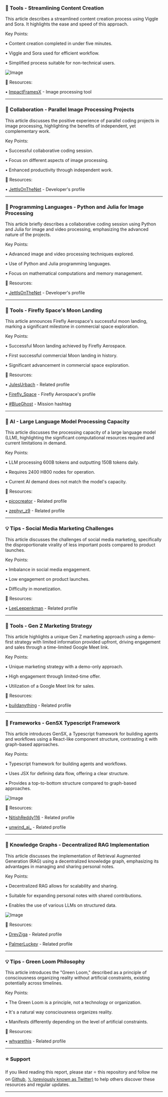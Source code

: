### 🚀 Tools - Streamlining Content Creation

This article describes a streamlined content creation process using Viggle and Sora.  It highlights the ease and speed of this approach.

Key Points:

• Content creation completed in under five minutes.


• Viggle and Sora used for efficient workflow.


• Simplified process suitable for non-technical users.


![Image](https://pbs.twimg.com/ext_tw_video_thumb/1895925077885014016/pu/img/qIE-sQOIRrFgXPNr.jpg)

🔗 Resources:

• [ImpactFramesX](https://x.com/ImpactFramesX) -  Image processing tool

---

### 🤖 Collaboration - Parallel Image Processing Projects

This article discusses the positive experience of parallel coding projects in image processing, highlighting the benefits of independent, yet complementary work.

Key Points:

• Successful collaborative coding session.


• Focus on different aspects of image processing.


• Enhanced productivity through independent work.


🔗 Resources:

• [JettIsOnTheNet](https://x.com/JettIsOnTheNet) - Developer's profile

---

### 🤖 Programming Languages - Python and Julia for Image Processing

This article briefly describes a collaborative coding session using Python and Julia for image and video processing, emphasizing the advanced nature of the projects.

Key Points:

• Advanced image and video processing techniques explored.


• Use of Python and Julia programming languages.


• Focus on mathematical computations and memory management.


🔗 Resources:

• [JettIsOnTheNet](https://x.com/JettIsOnTheNet) - Developer's profile


---

### 🚀 Tools - Firefly Space's Moon Landing

This article announces Firefly Aerospace's successful moon landing, marking a significant milestone in commercial space exploration.

Key Points:

• Successful Moon landing achieved by Firefly Aerospace.


• First successful commercial Moon landing in history.


• Significant advancement in commercial space exploration.


🔗 Resources:

• [JulesUrbach](https://x.com/JulesUrbach) - Related profile

• [Firefly_Space](https://x.com/Firefly_Space) - Firefly Aerospace's profile

• [#BlueGhost](https://x.com/hashtag/BlueGhost?src=hashtag_click) - Mission hashtag


---

### 🤖 AI - Large Language Model Processing Capacity

This article discusses the processing capacity of a large language model (LLM), highlighting the significant computational resources required and current limitations in demand.

Key Points:

• LLM processing 600B tokens and outputting 150B tokens daily.


• Requires 2400 H800 nodes for operation.


• Current AI demand does not match the model's capacity.


🔗 Resources:

• [picocreator](https://x.com/picocreator) - Related profile

• [zephyr_z9](https://x.com/zephyr_z9) - Related profile


---

### 💡 Tips - Social Media Marketing Challenges

This article discusses the challenges of social media marketing, specifically the disproportionate virality of less important posts compared to product launches.

Key Points:

• Imbalance in social media engagement.


• Low engagement on product launches.


• Difficulty in monetization.


🔗 Resources:

• [LeeLeepenkman](https://x.com/LeeLeepenkman) - Related profile


---

### 🚀 Tools - Gen Z Marketing Strategy

This article highlights a unique Gen Z marketing approach using a demo-first strategy with limited information provided upfront, driving engagement and sales through a time-limited Google Meet link.

Key Points:

• Unique marketing strategy with a demo-only approach.


• High engagement through limited-time offer.


• Utilization of a Google Meet link for sales.


🔗 Resources:

• [buildanything](https://x.com/buildanything) - Related profile


---

### 🤖 Frameworks - GenSX Typescript Framework

This article introduces GenSX, a Typescript framework for building agents and workflows using a React-like component structure, contrasting it with graph-based approaches.

Key Points:

• Typescript framework for building agents and workflows.


• Uses JSX for defining data flow, offering a clear structure.


• Provides a top-to-bottom structure compared to graph-based approaches.


![Image](https://pbs.twimg.com/media/Gk7KuDQXAAAlnib?format=jpg&name=small)

🔗 Resources:

• [NitishReddy116](https://x.com/NitishReddy116) - Related profile

• [unwind_ai_](https://x.com/unwind_ai_) - Related profile


---

### 🤖 Knowledge Graphs - Decentralized RAG Implementation

This article discusses the implementation of Retrieval Augmented Generation (RAG) using a decentralized knowledge graph, emphasizing its advantages in managing and sharing personal notes.


Key Points:

• Decentralized RAG allows for scalability and sharing.


• Suitable for expanding personal notes with shared contributions.


• Enables the use of various LLMs on structured data.


![Image](https://pbs.twimg.com/ext_tw_video_thumb/1894781910447980545/pu/img/lUXki1g9BIUmKpFz.jpg)

🔗 Resources:

• [DrevZiga](https://x.com/DrevZiga) - Related profile

• [PalmerLuckey](https://x.com/PalmerLuckey) - Related profile


---

### 💡 Tips - Green Loom Philosophy

This article introduces the "Green Loom," described as a principle of consciousness organizing reality without artificial constraints, existing potentially across timelines.

Key Points:

• The Green Loom is a principle, not a technology or organization.


•  It's a natural way consciousness organizes reality.


• Manifests differently depending on the level of artificial constraints.


🔗 Resources:

• [whyarethis](https://x.com/whyarethis) - Related profile


---

### ⭐️ Support

If you liked reading this report, please star ⭐️ this repository and follow me on [Github](https://github.com/Drix10), [𝕏 (previously known as Twitter)](https://x.com/DRIX_10_) to help others discover these resources and regular updates.

---